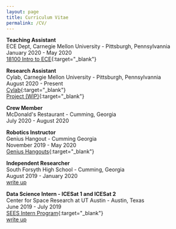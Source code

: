 ```yaml
---
layout: page
title: Curriculum Vitae
permalink: /CV/
---
```

**Teaching Assistant**  
ECE Dept, Carnegie Mellon University - Pittsburgh, Pennsylvannia  
January 2020 - May 2020  
[18100 Intro to ECE](https://courses.ece.cmu.edu/18100){:target="_blank"}


**Research Assistant**  
Cylab, Carnegie Mellon University - Pittsburgh, Pennsylvannia  
August 2020 - Present  
[Cylab](https://cylab.cmu.edu){:target="_blank"}  
[Project (WIP)](/PittsburghModel){:target="_blank"}


**Crew Member**  
McDonald's Restaurant - Cumming, Georgia  
July 2020 - August 2020  


**Robotics Instructor**  
Genius Hangout - Cumming Georgia  
November 2019 - May 2020  
[Genius Hangouts](https://geniushangout.com){:target="_blank"}


**Independent Researcher**  
South Forsyth High School - Cumming, Georgia  
August 2019 - January 2020  
[write up](https://mnguyen.studio/2020/05/15/laptop-cpu-complexity-and-ionizing-radiation.html)


**Data Science Intern - ICESat 1 and ICESat 2**  
Center for Space Research at UT Austin - Austin, Texas  
June 2019 - July 2019  
[SEES Intern Program](http://www.tsgc.utexas.edu/sees-internship/){:target="_blank"}   
[write up](https://mnguyen.studio/2019/06/01/nasa-internship.html)
